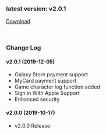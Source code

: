 ### latest version: v2.0.1

[Download](https://xyuditqzezxs1008973.cdn.ntruss.com/GamePotUnityPluginV2_20191205.unitypackage)

<br/>

### Change Log

#### v2.0.1 (2019-12-05)

- Galaxy Store payment support
- MyCard payment support
- Game character log function added
- Sign in With Apple Support
- Enhanced security

#### v2.0.0 (2019-10-17)

- v2.0.0 Release
